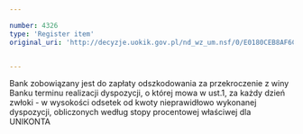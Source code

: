 ```yaml
---

number: 4326
type: 'Register item'
original_uri: 'http://decyzje.uokik.gov.pl/nd_wz_um.nsf/0/E0180CEB8AF6CAFFC1257B1F0041B80B?OpenDocument'


---
```


Bank zobowiązany jest do zapłaty odszkodowania za przekroczenie z winy Banku terminu realizacji dyspozycji, o której mowa w ust.1, za każdy dzień zwłoki - w wysokości odsetek od kwoty nieprawidłowo wykonanej dyspozycji, obliczonych według stopy procentowej właściwej dla UNIKONTA
